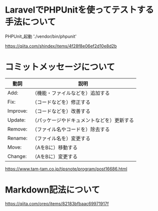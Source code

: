 # LaravelでPHPUnitを使ってテストする手法について

PHPUnit_起動
'./vendor/bin/phpunit'

<https://qiita.com/shindex/items/4f28f8e06ef2d10e8d2b>

# コミットメッセージについて

|動詞|	説明|
| ---- | ---- |
|Add:|	（機能・ファイルなどを）追加する|
|Fix:|	（コードなどを）修正する|
|Improve:|	（コードなどを）改善する|
|Update:|	（パッケージやドキュメントなどを）更新する|
|Remove:|	（ファイル名やコードを）除去する|
|Rename:|	（ファイル名を）変更する|
|Move:|	（AをBに）移動する|
|Change:|	（AをBに）変更する|

<https://www.tam-tam.co.jp/tipsnote/program/post16686.html>

# Markdown記法について

<https://qiita.com/oreo/items/82183bfbaac69971917f>